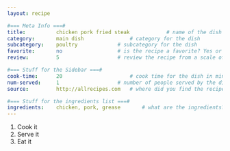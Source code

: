 ```yaml
---
layout: recipe

#=== Meta Info ===#
title: 			chicken pork fried steak			# name of the dish
category:		main dish				# category for the dish
subcategory:	poultry				# subcategory for the dish
favorite:		no					# is the recipe a favorite? Yes or no
review:			5					# review the recipe from a scale of 1 (bad!) to 5 (amazing!)

#=== Stuff for the Sidebar ===#
cook-time:		20						# cook time for the dish in minutes
num-served:		1					# number of people served by the dish
source:			http://allrecipes.com  	# where did you find the recipe?

#=== Stuff for the ingredients list ===#
ingredients:	chicken, pork, grease		# what are the ingredients?
---
```


1. Cook it
2. Serve it
3. Eat it